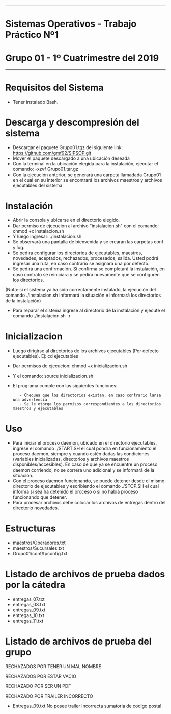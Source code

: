 ********************************************
# Sistemas Operativos - Trabajo Práctico Nº1
# Grupo 01 - 1º Cuatrimestre del 2019
********************************************

# Requisitos del Sistema
* Tener instalado Bash.


# Descarga y descompresión del sistema
* Descargar el paquete Grupo01.tgz del siguiente link: https://github.com/gmf92/SIPSOP.git
* Mover el paquete descargado a una ubicación deseada
* Con la terminal en la ubicación elegida para la instalación, ejecutar el comando: -xzvf Grupo01.tar.gz
* Con la ejecución anterior, se generará una carpeta llamadada Grupo01 en el cual en su interior se encontrará
  los archivos maestros y archivos ejecutables del sistema


# Instalación
* Abrir la consola y ubicarse en el directorio elegido. 
* Dar permiso de ejecucion al archivo "instalacion.sh" con el comando: chmod +x instalacion.sh
* Y luego ingresar: ./instalacion.sh
* Se observará una pantalla de bienvenida y se crearan las carpetas conf y log.
* Se pedira configurar los directorios de ejecutables, maestros, novedades, aceptados, rechazados, procesados, salida. Usted podrá ingresar una ruta, en caso contrario se asignará una por defecto.
* Se pedirá una confirmación. Si confirma se completará la instalación, en caso contrato se reiniciara y se pedirá nuevamente que se configuren los directorios.

(Nota: si el sistema ya ha sido correctamente instalado, la ejecución del comando ./instalacion.sh informará la situación e informará los directorios de la instalación)

* Para reparar el sistema ingrese al directorio de la instalación y ejecute el comando ./instalacion.sh -r


# Inicializacion
* Luego dirigirse al directorios de los archivos ejecutables (Por defecto ejecutables). Ej: cd ejecutables
* Dar permisos de ejecucion: chmod +x inicializacion.sh
* Y el comando: source inicializacion.sh
* El programa cumple con las siguientes funciones:

         - Chequea que los directorios existan, en caso contrario lanza una advertencia 
         - Se le otorga los permisos correspondientes a los directorios maestros y ejecutables


# Uso
* Para iniciar el proceso daemon, ubicado en el directorio ejecutables, ingrese el comando ./START.SH el cual pondra en funcionamiento el proceso daemon, siempre y cuando estén dadas las condiciones (variables inicializadas, directorios y archivos maestros disponibles/accesibles). En caso de que ya se encuentre un proceso daemon corriendo, no se correra uno adicional y se informará de la situación.
* Con el proceso daemon funcionando, se puede detener desde el mismo directorio de ejecutables y escribiendo el comando ./STOP.SH el cual informa si sea ha detenido el proceso o si no había proceso funcionando que detener.
* Para procesar archivos debe colocar los archivos de entregas dentro del directorio novedades.


# Estructuras
* maestros/Operadores.txt
* maestros/Sucursales.txt
* Grupo01/conf/tpconfig.txt

# Listado de archivos de prueba dados por la cátedra
* entregas_07.txt
* entregas_08.txt
* entregas_09.txt
* entregas_10.txt
* entregas_11.txt

# Listado de archivos de prueba del grupo
RECHAZADOS POR TENER UN MAL NOMBRE


RECHAZADOS POR ESTAR VACIO


RECHAZADO POR SER UN PDF


RECHAZADO POR TRAILER INCORRECTO



- Entregas_09.txt No posee trailer Incorrecta sumatoria de codigo postal

